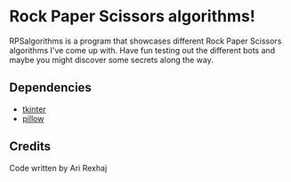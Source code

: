 
# Rock Paper Scissors algorithms!

RPSalgorithms is a program that showcases different Rock Paper Scissors algorithms I've come up with. Have fun testing out the different bots and maybe you might discover some secrets along the way.




## Dependencies
 - [tkinter](https://docs.python.org/3/library/tkinter.html)
 - [pillow](https://python-pillow.org/)

## Credits
Code written by Ari Rexhaj

